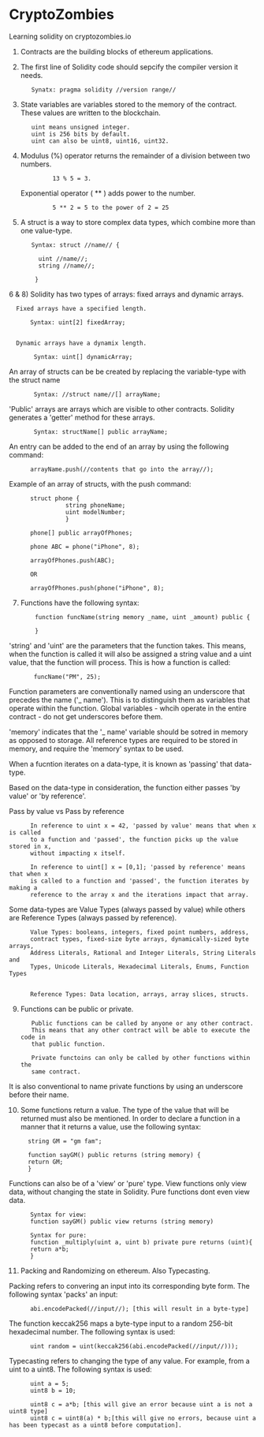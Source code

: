 # CryptoZombies
Learning solidity on cryptozombies.io

1) Contracts are the building blocks of ethereum applications.


2) The first line of Solidity code should sepcify the compiler version it needs.                         

          Synatx: pragma solidity //version range//

3) State variables are variables stored to the memory of the contract. These values are written to the blockchain. 
        
          uint means unsigned integer. 
          uint is 256 bits by default.
          uint can also be uint8, uint16, uint32.
          
          
4) Modulus (%) operator returns the remainder of a division between two numbers.
          
                13 % 5 = 3.
          
   Exponential operator ( ** ) adds power to the number.
                
                5 ** 2 = 5 to the power of 2 = 25
          
          
5) A struct is a way to store complex data types, which combine more than one value-type. 

          Syntax: struct //name// {
          
            uint //name//;
            string //name//;
            
           }
           
           
6 & 8) Solidity has two types of arrays: fixed arrays and dynamic arrays.

      Fixed arrays have a specified length.

          Syntax: uint[2] fixedArray;
          
        
      Dynamic arrays have a dynamix length.
        
           Syntax: uint[] dynamicArray;
           
           
An array of structs can be be created by replacing the variable-type with the struct name

           Syntax: //struct name//[] arrayName;
           
           
'Public' arrays are arrays which are visible to other contracts. Solidity generates a 'getter' method for these arrays. 

           Syntax: structName[] public arrayName;
           

An entry can be added to the end of an array by using the following command:

          arrayName.push(//contents that go into the array//);
          
Example of an array of structs, with the push command:

          struct phone {
                    string phoneName;
                    uint modelNumber;
                    }
                    
          phone[] public arrayOfPhones;
          
          phone ABC = phone("iPhone", 8);
          
          arrayOfPhones.push(ABC);
          
          OR
          
          arrayOfPhones.push(phone("iPhone", 8);


7) Functions have the following syntax:

           function funcName(string memory _name, uint _amount) public {
           
           }
           
'string' and 'uint' are the parameters that the function takes. This means, when the function is called it will also be assigned a string value and a uint value, that the function will process. This is how a function is called:

           funcName("PM", 25);
           
Function parameters are conventionally named using an underscore that precedes the name ('_ name'). This is to distinguish them as variables that operate within the function. Global variables - whcih operate in the entire contract - do not get underscores before them.


'memory' indicates that the '_ name' variable should be sotred in memory as opposed to storage. All reference types are required to be stored in memory, and require the 'memory' syntax to be used.

When a fucntion iterates on a data-type, it is known as 'passing' that data-type.

Based on the data-type in consideration, the function either passes 'by value' or 'by reference'.

Pass by value vs Pass by reference

          In reference to uint x = 42, 'passed by value' means that when x is called
          to a function and 'passed', the function picks up the value stored in x,
          without impacting x itself.
          
          In reference to uint[] x = [0,1]; 'passed by reference' means that when x
          is called to a function and 'passed', the function iterates by making a
          reference to the array x and the iterations impact that array.
          
Some data-types are Value Types (always passed by value) while others are Reference Types (always passed by reference).

          Value Types: booleans, integers, fixed point numbers, address,
          contract types, fixed-size byte arrays, dynamically-sized byte arrays,
          Address Literals, Rational and Integer Literals, String Literals and
          Types, Unicode Literals, Hexadecimal Literals, Enums, Function Types
          
          
          Reference Types: Data location, arrays, array slices, structs.

  
9) Functions can be public or private. 
          
          Public functions can be called by anyone or any other contract. 
          This means that any other contract will be able to execute the code in
          that public function. 
          
          Private functoins can only be called by other functions within the
          same contract. 

It is also conventional to name private functions by using an underscore before their name.


10) Some functions return a value. The type of the value that will be returned must also be mentioned. In order to declare a function in a manner that it returns a value, use the following syntax:

          string GM = "gm fam";
          
          function sayGM() public returns (string memory) {
          return GM;
          }


Functions can also be of a 'view' or 'pure' type. View functions only view data, without changing the state in Solidity. Pure functions dont even view data.

          Syntax for view:
          function sayGM() public view returns (string memory)
          
          Syntax for pure:
          function _multiply(uint a, uint b) private pure returns (uint){
          return a*b;
          }

11) Packing and Randomizing on ethereum. Also Typecasting.

Packing refers to convering an input into its corresponding byte form. The following syntax 'packs' an input:

          abi.encodePacked(//input//); [this will result in a byte-type]

The function keccak256 maps a byte-type input to a random 256-bit hexadecimal number. The following syntax is used:
          
          uint random = uint(keccak256(abi.encodePacked(//input//)));
          
          
Typecasting refers to changing the type of any value. For example, from a uint to a uint8. The following syntax is used:

          uint a = 5;
          uint8 b = 10;
          
          uint8 c = a*b; [this will give an error because uint a is not a uint8 type]
          uint8 c = uint8(a) * b;[this will give no errors, because uint a has been typecast as a uint8 before computation].
          
          
         



